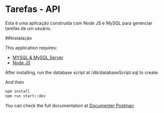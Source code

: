 # Tarefas - API
Esta é uma aplicação construída com Node JS e MySQL para gerenciar tarefas de um usuário.

##Instalação

This application requires:
- [MYSQL & MySQL Server](https://dev.mysql.com/downloads/)
- [Node JS](https://nodejs.org/en/)

After installing, run the database script at /db/databaseScript.sql to create.

And then
```sh
npm install
npm run start::dev
```

You can check the full documentation at [Documenter Postman](https://documenter.getpostman.com/view/16703933/2s935kP62b)
